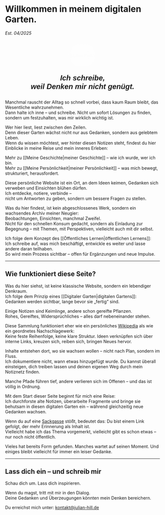 # Willkommen in meinem digitalen Garten.
_Est. 04/2025_

<html lang="de">
<div style="
text-align: center;
max-width: 600px;
margin: 2em auto;
font-family: 'Quicksand', sans-serif;">
<div class="magnet-container" style="
position: relative;
display: inline-block;
overflow: hidden;">
<img
src="Julian Gesicht Bleistift Skizze.jpg"
alt="Julian Portrait"
class="magnet-image"
style="
display: block;
margin: 0 auto;
padding: 2em;
max-width: 300px;
height: auto;
background: radial-gradient(
circle,
rgba(255, 255, 255, 0.8),
rgba(255, 255, 255, 0));
mix-blend-mode: lighten;
transition: transform 0.3s ease, opacity 0.3s ease;
opacity: 0.8;"
onmouseover="this.style.opacity='1'; this.style.transform='translate(0, 0)';"
onmouseleave="this.style.opacity='0.8'; this.style.transform='translate(0, 0)';"
/>
</div>
<div style="
font-size: 1.7em;
font-style: italic;
font-weight: bold;
margin-top: 1em;">
Ich schreibe,<br />weil Denken mir nicht genügt.
</div>
<script>
const magnetImage = document.querySelector(".magnet-image");
const magnetContainer = document.querySelector(".magnet-container");
magnetContainer.addEventListener("mousemove", (e) => {
const rect = magnetContainer.getBoundingClientRect();
const x = e.clientX - rect.left - rect.width / 2;
const y = e.clientY - rect.top - rect.height / 2;
magnetImage.style.transform = `translate(${x * 0.1}px, ${y * 0.1}px)`;
});
magnetContainer.addEventListener("mouseleave", () => {
magnetImage.style.transform = "translate(0, 0)";
});
</script>
</div>
</html>


Manchmal rauscht der Alltag so schnell vorbei, dass kaum Raum bleibt, das Wesentliche wahrzunehmen.  
Dann halte ich inne – und schreibe. Nicht um sofort Lösungen zu finden, sondern um festzuhalten, was mir wirklich wichtig ist.

Wer hier liest, liest zwischen den Zeilen.  
Denn dieser Garten wächst nicht nur aus Gedanken, sondern aus gelebtem Leben.  
Wenn du wissen möchtest, wer hinter diesen Notizen steht, findest du hier Einblicke in meine Reise und mein inneres Erleben:

Mehr zu [[Meine Geschichte|meiner Geschichte]] – wie ich wurde, wer ich bin.  
Mehr zu [[Meine Persönlichkeit|meiner Persönlichkeit]] – was mich bewegt, strukturiert, herausfordert.

Diese persönliche Website ist ein Ort, an dem Ideen keimen, Gedanken sich verweben und Einsichten blühen dürfen.  
Ich entdecke, notiere, verbinde –  
nicht um Antworten zu geben, sondern um bessere Fragen zu stellen.

Was du hier findest, ist kein abgeschlossenes Werk, sondern ein wachsendes Archiv meiner Neugier:  
Beobachtungen, Einsichten, manchmal Zweifel.  
Nicht für den schnellen Konsum gedacht, sondern als Einladung zur Begegnung – mit Themen, mit Perspektiven, vielleicht auch mit dir selbst.

Ich folge dem Konzept des [[Öffentliches Lernen|öffentlichen Lernens]]:  
Ich schreibe auf, was mich beschäftigt, entwickle es weiter und lasse andere daran teilhaben.  
So wird mein Prozess sichtbar – offen für Ergänzungen und neue Impulse.

---

## Wie funktioniert diese Seite?

Was du hier siehst, ist keine klassische Website, sondern ein lebendiger Denkraum.  
Ich folge dem Prinzip eines [[Digitaler Garten|digitalen Gartens]]:  
Gedanken werden sichtbar, lange bevor sie „fertig“ sind.

Einige Notizen sind Keimlinge, andere schon gereifte Pflanzen.  
Rohes, Gereiftes, Widersprüchliches – alles darf nebeneinander stehen.

Diese Sammlung funktioniert eher wie ein persönliches [Wikipedia](https://de.wikipedia.org/wiki/Wikipedia:Hauptseite) als wie ein geordnetes Nachschlagewerk:  
Keine feste Reihenfolge, keine klare Struktur. Ideen verknüpfen sich über interne Links, kreuzen sich, reiben sich, bringen Neues hervor.

Inhalte entstehen dort, wo sie wachsen wollen – nicht nach Plan, sondern im Fluss.  
Ich dokumentiere nicht, wann etwas hinzugefügt wurde. Du kannst überall einsteigen, dich treiben lassen und deinen eigenen Weg durch mein Notiznetz finden.

Manche Pfade führen tief, andere verlieren sich im Offenen – und das ist völlig in Ordnung.

Mit dem Start dieser Seite beginnt für mich eine Reise:  
Ich durchforste alte Notizen, überarbeite Fragmente und bringe sie behutsam in diesen digitalen Garten ein – während gleichzeitig neue Gedanken wachsen.

Wenn du auf eine [Sackgasse](https://julian-hill.de/404) stößt, bedeutet das: Du bist einem Link gefolgt, der mehr Erinnerung als Inhalt ist.  
Vielleicht habe ich das Thema vorgemerkt, vielleicht gibt es schon etwas – nur noch nicht öffentlich.

Vieles hat bereits Form gefunden. Manches wartet auf seinen Moment. Und einiges bleibt vielleicht für immer ein leiser Gedanke.

---

## Lass dich ein – und schreib mir

Schau dich um. Lass dich inspirieren.

Wenn du magst, tritt mit mir in den Dialog.  
Deine Gedanken und Überzeugungen könnten mein Denken bereichern.

Du erreichst mich unter: kontakt@julian-hill.de